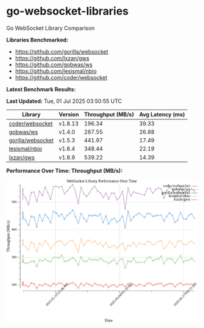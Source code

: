 # go-websocket-libraries

Go WebSocket Library Comparison

**Libraries Benchmarked:**

- https://github.com/gorilla/websocket
- https://github.com/lxzan/gws
- https://github.com/gobwas/ws
- https://github.com/lesismal/nbio
- https://github.com/coder/websocket

**Latest Benchmark Results:**

<!-- BENCHMARK_TABLE_START -->
**Last Updated:** Tue, 01 Jul 2025 03:50:55 UTC

| Library                                         | Version         | Throughput (MB/s) | Avg Latency (ms) |
| ----------------------------------------------- | --------------- | ----------------- | ---------------- |
| [coder/websocket](https://github.com/coder/websocket) | v1.8.13 | 196.34 | 39.33 |
| [gobwas/ws](https://github.com/gobwas/ws) | v1.4.0 | 287.55 | 26.88 |
| [gorilla/websocket](https://github.com/gorilla/websocket) | v1.5.3 | 441.97 | 17.49 |
| [lesismal/nbio](https://github.com/lesismal/nbio) | v1.6.4 | 348.44 | 22.19 |
| [lxzan/gws](https://github.com/lxzan/gws) | v1.8.9 | 539.22 | 14.39 |
<!-- BENCHMARK_TABLE_END -->

**Performance Over Time: Throughput (MB/s):**

![Benchmark Performance Graph](benchmark_performance.png)